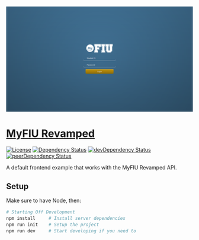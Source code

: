 [![Ellery Cover Image][website-image]][website-url]
# [MyFIU Revamped][website-url]

[![License][mit-image]][mit-url] [![Dependency Status][david-image]][david-url] [![devDependency Status][david-dev-image]][david-dev-url] [![peerDependency Status][david-peer-image]][david-peer-url]

A default frontend example that works with the MyFIU Revamped API.

## Setup

Make sure to have Node, then:

```bash
# Starting Off Development
npm install     # Install server dependencies
npm run init    # Setup the project
npm run dev     # Start developing if you need to
```

[website-image]: assets/brand/website-screenshot.png
[website-url]: https://ellery.alain.xyz
[mit-image]: http://img.shields.io/:license-isc-blue.svg
[mit-url]: https://opensource.org/licenses/ISC
[david-url]: https://david-dm.org/ellery/ellery-frontend
[david-image]: https://img.shields.io/david/ellery/ellery-frontend.svg
[david-dev-url]: https://david-dm.org/ellery/ellery-frontend#info=devDependencies
[david-dev-image]: https://david-dm.org/ellery/ellery-frontend/dev-status.svg
[david-peer-url]: https://david-dm.org/ellery/ellery-frontend#info=peerDependencies
[david-peer-image]: https://david-dm.org/ellery/ellery-frontend/peer-status.svg
